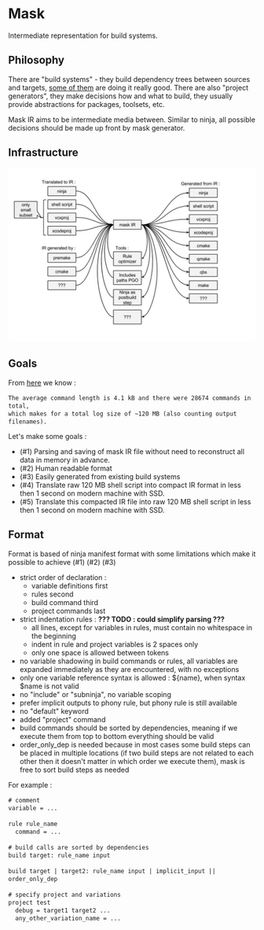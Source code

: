# Mask

Intermediate representation for build systems.

## Philosophy

There are "build systems" - they build dependency trees between sources and targets,
[some of them](https://martine.github.io/ninja/) are doing it really good.
There are also "project generators", they make decisions how and what to build,
they usually provide abstractions for packages, toolsets, etc.

Mask IR aims to be intermediate media between. Similar to ninja, all possible decisions should be made up front by mask generator.

## Infrastructure

![](mask_ir.png)

## Goals

From [here](https://github.com/martine/ninja/blob/master/src/build_log_perftest.cc#L42-L61) we know :

	The average command length is 4.1 kB and there were 28674 commands in total,
	which makes for a total log size of ~120 MB (also counting output filenames).

Let's make some goals :

* (#1) Parsing and saving of mask IR file without need to reconstruct all data in memory in advance.
* (#2) Human readable format
* (#3) Easily generated from existing build systems
* (#4) Translate raw 120 MB shell script into compact IR format in less then 1 second on modern machine with SSD.
* (#5) Translate this compacted IR file into raw 120 MB shell script in less then 1 second on modern machine with SSD.


## Format

Format is based of ninja manifest format with some limitations which make it possible to achieve (#1) (#2) (#3)

* strict order of declaration :
	* variable definitions first
	* rules second
	* build command third
	* project commands last
* strict indentation rules : **??? TODO : could simplify parsing ???**
	* all lines, except for variables in rules, must contain no whitespace in the beginning
	* indent in rule and project variables is 2 spaces only
	* only one space is allowed between tokens
* no variable shadowing in build commands or rules, all variables are expanded immediately as they are encountered, with no exceptions
* only one variable reference syntax is allowed : ${name}, when syntax $name is not valid
* no "include" or "subninja", no variable scoping
* prefer implicit outputs to phony rule, but phony rule is still available
* no "default" keyword
* added "project" command
* build commands should be sorted by dependencies, meaning if we execute them from top to bottom everything should be valid
* order\_only\_dep is needed because in most cases some build steps can be placed in multiple locations (if two build steps are not related to each other then it doesn't matter in which order we execute them), mask is free to sort build steps as needed 

For example :

	# comment
	variable = ...

	rule rule_name
	  command = ...

	# build calls are sorted by dependencies
	build target: rule_name input

	build target | target2: rule_name input | implicit_input || order_only_dep

	# specify project and variations
	project test
	  debug = target1 target2 ...
	  any_other_variation_name = ...
